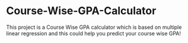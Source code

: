 # Course-Wise-GPA-Calculator
This project is a Course Wise GPA calculator which is based on multiple linear regression and this could help you predict your course wise GPA!
